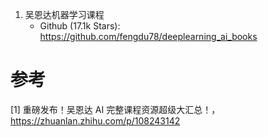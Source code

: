 1. 吴恩达机器学习课程
   - Github (17.1k Stars): https://github.com/fengdu78/deeplearning_ai_books

# 参考

[1] 重磅发布！吴恩达 AI 完整课程资源超级大汇总！，https://zhuanlan.zhihu.com/p/108243142